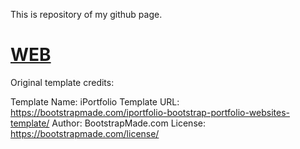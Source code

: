 This is repository of my github page. <br>

<h1><a href="edesak.github.io">WEB</a></h1>


Original template credits:

Template Name: iPortfolio
Template URL: https://bootstrapmade.com/iportfolio-bootstrap-portfolio-websites-template/
Author: BootstrapMade.com
License: https://bootstrapmade.com/license/
